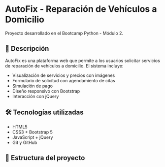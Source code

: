 # AutoFix - Reparación de Vehículos a Domicilio

Proyecto desarrollado en el Bootcamp Python - Módulo 2.

## 🚗 Descripción

AutoFix es una plataforma web que permite a los usuarios solicitar servicios de reparación de vehículos a domicilio. El sistema incluye:

- Visualización de servicios y precios con imágenes
- Formulario de solicitud con agendamiento de citas
- Simulación de pago
- Diseño responsivo con Bootstrap
- Interacción con jQuery

## 🛠️ Tecnologías utilizadas

- HTML5
- CSS3 + Bootstrap 5
- JavaScript + jQuery
- Git y GitHub

## 📁 Estructura del proyecto
